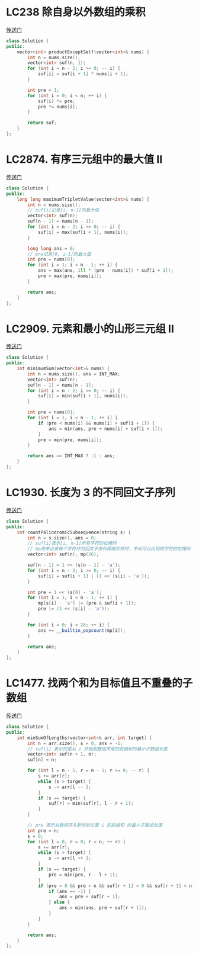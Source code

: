 # LC238 除自身以外数组的乘积
[传送门](https://leetcode.cn/problems/product-of-array-except-self/)
```C++
class Solution {
public:
    vector<int> productExceptSelf(vector<int>& nums) {
        int n = nums.size();
        vector<int> suf(n, 1);
        for (int i = n - 2; i >= 0; -- i) {
            suf[i] = suf[i + 1] * nums[i + 1];
        }

        int pre = 1;
        for (int i = 0; i < n; ++ i) {
            suf[i] *= pre;
            pre *= nums[i];
        }

        return suf;
    }
};
```

# LC2874. 有序三元组中的最大值 II
[传送门](https://leetcode.cn/problems/maximum-value-of-an-ordered-triplet-ii/description/)
```C++
class Solution {
public:
    long long maximumTripletValue(vector<int>& nums) {
        int n = nums.size();
        // suf[i]记录[i, n-1]的最大值
        vector<int> suf(n);
        suf[n - 1] = nums[n - 1];
        for (int i = n - 2; i >= 0; -- i) {
            suf[i] = max(suf[i + 1], nums[i]);
        }

        long long ans = 0;
        // pre记录[0, i-1]的最大值
        int pre = nums[0];
        for (int i = 1; i < n - 1; ++ i) {
            ans = max(ans, 1ll * (pre - nums[i]) * suf[i + 1]);
            pre = max(pre, nums[i]);
        }

        return ans;
    }
};
```

# LC2909. 元素和最小的山形三元组 II
[传送门](https://leetcode.cn/problems/minimum-sum-of-mountain-triplets-ii/description/)
```C++
class Solution {
public:
    int minimumSum(vector<int>& nums) {
        int n = nums.size(), ans = INT_MAX;
        vector<int> suf(n);
        suf[n - 1] = nums[n - 1];
        for (int i = n - 2; i >= 0; -- i) {
            suf[i] = min(suf[i + 1], nums[i]);
        }

        int pre = nums[0];
        for (int i = 1; i < n - 1; ++ i) {
            if (pre < nums[i] && nums[i] > suf[i + 1]) {
                ans = min(ans, pre + nums[i] + suf[i + 1]);
            }
            pre = min(pre, nums[i]);
        }

        return ans == INT_MAX ? -1 : ans;
    }
};
```

# LC1930. 长度为 3 的不同回文子序列
[传送门](https://leetcode.cn/problems/unique-length-3-palindromic-subsequences/description/)
```C++
class Solution {
public:
    int countPalindromicSubsequence(string s) {
        int n = s.size(), ans = 0;
        // suf[i]表示[i, n-1]所有字符的位掩码
        // mp用来记录每个字符作为回文子序列两端字符时，中间可以出现的字符的位掩码
        vector<int> suf(n), mp(26);

        suf[n - 1] = 1 << (s[n - 1] - 'a');
        for (int i = n - 2; i >= 0; -- i) {
            suf[i] = suf[i + 1] | (1 << (s[i] - 'a'));
        }

        int pre = 1 << (s[0] - 'a');
        for (int i = 1; i < n - 1; ++ i) {
            mp[s[i] - 'a'] |= (pre & suf[i + 1]);
            pre |= (1 << (s[i] - 'a')); 
        }

        for (int i = 0; i < 26; ++ i) {
            ans += __builtin_popcount(mp[i]);
        }

        return ans;
    }
};
```

# LC1477. 找两个和为目标值且不重叠的子数组
[传送门](https://leetcode.cn/problems/find-two-non-overlapping-sub-arrays-each-with-target-sum/description/)
```C++
class Solution {
public:
    int minSumOfLengths(vector<int>& arr, int target) {
        int n = arr.size(), s = 0, ans = -1;
        // suf[i] 表示的是从 i 开始到数组末尾的前缀和的最小子数组长度
        vector<int> suf(n + 1, n);
        suf[n] = n;

        for (int l = n - 1, r = n - 1; r >= 0; -- r) {
            s += arr[r];
            while (s > target) {
                s -= arr[l -- ];
            }
            if (s == target) {
                suf[r] = min(suf[r], l - r + 1);
            }
        }

        // pre 表示从数组开头到当前位置 i 的前缀和 的最小子数组长度
        int pre = n;
        s = 0;
        for (int l = 0, r = 0; r < n; ++ r) {
            s += arr[r];
            while (s > target) {
                s -= arr[l ++ ];
            }
            if (s == target) {
                pre = min(pre, r - l + 1);
            }
            if (pre > 0 && pre < n && suf[r + 1] > 0 && suf[r + 1] < n) {
                if (ans == -1) {
                    ans = pre + suf[r + 1];
                } else {
                    ans = min(ans, pre + suf[r + 1]);
                }
            }
        }

        return ans;
    }
};
```

